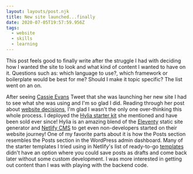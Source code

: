 ```yaml
---
layout: layouts/post.njk
title: New site launched...finally
date: 2020-07-05T19:57:59.956Z
tags:
  - website
  - skills
  - learning
---
```

This post feels good to finally write after the struggle I had with deciding how I wanted the site to look and what kind of content I wanted to have on it. Questions such as: which language to use?, which framework or boilerplate would be best for me? Should I make it topic specific? The list went on an on. 

After seeing [Cassie Evans](https://www.cassie.codes/) Tweet that she was launching her new site I had to see what she was using and I'm so glad I did. Reading through her post about [website decisions](https://www.cassie.codes/posts/shoes-at-last/), I'm glad I wasn't the only one over-thinking this whole process. I deployed the [Hylia starter kit](https://github.com/hankchizljaw/hylia) she mentioned and have been sold ever since! Hylia is an amazing blend of the [Eleventy](https://www.11ty.dev/) static site generator and [Netlify CMS](https://www.netlifycms.org/) to get even non-developers started on their website journey! One of my favorite parts about it is how the Posts section resembles the Posts section in the WordPress admin dashboard. Many of the starter templates I tried using in Netlify's list of ready-to-go [templates](https://templates.netlify.com/) didn't have an option where you could save posts as drafts and come back later without some custom development. I was more interested in getting out content than I was with playing with the backend code.